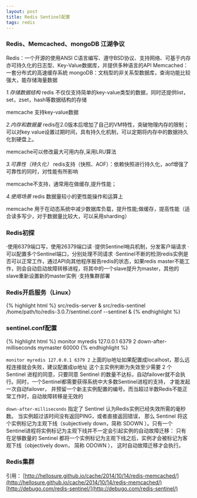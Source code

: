 ```yaml
---
layout: post
title: Redis Sentinel配置
tags: redis
---
```


### Redis、Memcached、mongoDB 江湖争议

Redis：一个开源的使用ANSI C语言编写、遵守BSD协议、支持网络、可基于内存亦可持久化的日志型、Key-Value数据库，并提供多种语言的API
Memcached：一套分布式的高速缓存系統
mongoDB：文档型的非关系型数据库，查询功能比较强大，能存储海量数据

*1.存储数据结构*
redis 不仅仅支持简单的key-value类型的数据，同时还提供list，set，zset，hash等数据结构的存储

memcache 支持key-value数据

*2.内存和数据量*
redis在2.0版本后增加了自己的VM特性，突破物理内存的限制；可以对key value设置过期时间，具有持久化机制，可以定期将内存中的数据持久化到硬盘上。

memcache可以修改最大可用内存,采用LRU算法

*3.可靠性（持久化）*
redis支持（快照、AOF）：依赖快照进行持久化，aof增强了可靠性的同时，对性能有所影响

memcache不支持，通常用在做缓存,提升性能；

*4.使用场景*
redis 数据量较小的更性能操作和运算上

memcache 用于在动态系统中减少数据库负载，提升性能;做缓存，提高性能（适合读多写少，对于数据量比较大，可以采用sharding）

### Redis初探

·使用6379端口写，使用26379端口读
·提供Sentinel哨兵机制，分发客户端请求
·可以配置多个Sentinel端口，分别处理不同请求
·Sentinel不断的检测redis实例是否可以正常工作，通过API向其他程序报告redis的状态，如果redis 				master不能工作，则会自动启动故障转移进程，将其中的一个slave提升为master，其他的slave重新设置新的master实例
·支持集群部署


### Redis开启服务（Linux）
{% highlight html %}
src/redis-server &
src/redis-sentinel /home/path/to/redis-3.0.7/sentinel.conf --sentinel &
{% endhighlight %}

### sentinel.conf配置
{% highlight html %}
monitor myredis 127.0.0.1 6379 2
down-after-milliseconds mymaster 60000
{% endhighlight %}

`monitor myredis 127.0.0.1 6379 2`
上面的ip地址如果配置成localhost，那么远程连接就会失败，建议配置成ip地址
这个主实例判断为失效至少需要 2 个 Sentinel 进程的同意，只要同意 Sentinel 的数量不达标，自动failover就不会执行。同时，一个Sentinel都需要获得系统中大多数Sentinel进程的支持， 才能发起一次自动failover， 并预留一个新主实例配置的编号。而当超过半数Redis不能正常工作时，自动故障转移是无效的

`down-after-milliseconds`
指定了 Sentinel 认为Redis实例已经失效所需的毫秒数。
当实例超过该时间没有返回PING，或者直接返回错误， 那么 Sentinel 将这个实例标记为主观下线（subjectively down，简称 SDOWN ）。只有一个 Sentinel进程将实例标记为主观下线并不一定会引起实例的自动故障迁移： 只有在足够数量的 Sentinel 都将一个实例标记为主观下线之后，实例才会被标记为客观下线（objectively down， 简称 ODOWN ）， 这时自动故障迁移才会执行。


### Redis集群





引用：
[http://hellosure.github.io/cache/2014/10/14/redis-memcached/](http://hellosure.github.io/cache/2014/10/14/redis-memcached/)
[http://debugo.com/redis-sentinel/](http://debugo.com/redis-sentinel/)
